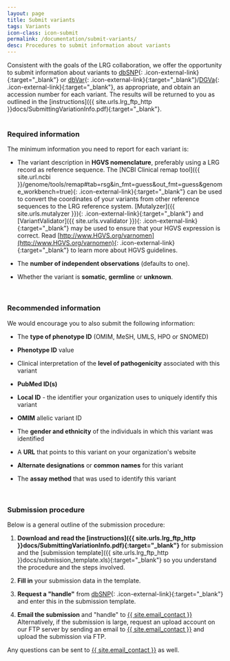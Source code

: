 ```yaml
---
layout: page
title: Submit variants
tags: Variants
icon-class: icon-submit
permalink: /documentation/submit-variants/
desc: Procedures to submit information about variants
---
```


Consistent with the goals of the LRG collaboration, we offer the opportunity to submit information about variants to [dbSNP](http://www.ncbi.nlm.nih.gov/projects/SNP/){: .icon-external-link}{:target="_blank"} or [dbVar](http://www.ncbi.nlm.nih.gov/dbvar){: .icon-external-link}{:target="_blank"}/[DGVa](http://www.ebi.ac.uk/dgva/){: .icon-external-link}{:target="_blank"}, as appropriate, and obtain an accession number for each variant. The results will be returned to you as outlined in the [instructions]({{ site.urls.lrg_ftp_http }}docs/SubmittingVariationInfo.pdf){:target="_blank"}.  
<br />


### Required information

The minimum information you need to report for each variant is:

* The variant description in **HGVS nomenclature**, preferably using a LRG record as reference sequence. The [NCBI Clinical remap tool]({{ site.url.ncbi }}/genome/tools/remap#tab=rsg&in_fmt=guess&out_fmt=guess&genome_workbench=true){: .icon-external-link}{:target="_blank"} can be used to convert the coordinates of your variants from other reference sequences to the LRG reference system. [Mutalyzer]({{ site.urls.mutalyzer }}){: .icon-external-link}{:target="_blank"} and [VariantValidator]({{ site.urls.vvalidator }}){: .icon-external-link}{:target="_blank"} may be used to ensure that your HGVS expression is correct. Read [http://www.HGVS.org/varnomen](http://www.HGVS.org/varnomen){: .icon-external-link}{:target="_blank"} to learn more about HGVS guidelines. 

* The **number of independent observations** (defaults to one).  

* Whether the variant is **somatic**, **germline** or **unknown**.

<br />


### Recommended information

We would encourage you to also submit the following information:

* The **type of phenotype ID** (OMIM, MeSH, UMLS, HPO or SNOMED)  

* **Phenotype ID** value  

* Clinical interpretation of the **level of pathogenicity** associated with this variant  

* **PubMed ID(s)**  

* **Local ID** - the identifier your organization uses to uniquely identify this variant  

* **OMIM** allelic variant ID  

* The **gender and ethnicity** of the individuals in which this variant was identified  

* A **URL** that points to this variant on your organization's website  

* **Alternate designations** or **common names** for this variant  

* The **assay method** that was used to identify this variant  

<br />

### Submission procedure

Below is a general outline of the submission procedure: 

1. **Download and read the [instructions]({{ site.urls.lrg_ftp_http }}docs/SubmittingVariationInfo.pdf){:target="_blank"}** for submission and the [submission template]({{ site.urls.lrg_ftp_http }}docs/submission_template.xls){:target="_blank"} so you understand the procedure and the steps involved.  

2. **Fill in** your submission data in the template.  

3. **Request a "handle"** from [dbSNP](http://www.ncbi.nlm.nih.gov/projects/SNP/handle){: .icon-external-link}{:target="_blank"} and enter this in the submission template.  

4. **Email the submission** and "handle" to <a class="bold_font" href="mailto:{{ site.email_contact }}">{{ site.email_contact }}</a>  
   Alternatively, if the submission is large, request an upload account on our FTP server by sending an email to <a class="bold_font" href="mailto:{{ site.email_contact }}">{{ site.email_contact }}</a> and upload the submission via FTP.


Any questions can be sent to <a class="bold_font" href="mailto:{{ site.email_contact }}">{{ site.email_contact }}</a> as well.
